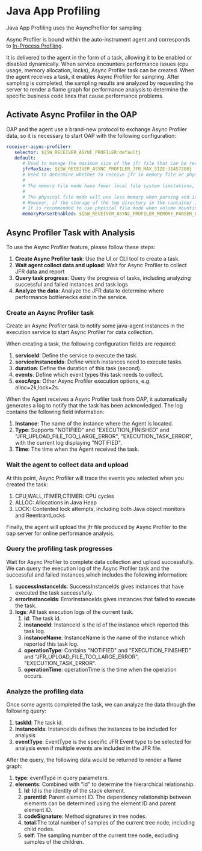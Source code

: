 # Java App Profiling

Java App Profiling uses the AsyncProfiler for sampling

Async Profiler is bound within the auto-instrument agent and corresponds to [In-Process Profiling](../../concepts-and-designs/profiling.md#in-process-profiling).

It is delivered to the agent in the form of a task, allowing it to be enabled or disabled dynamically.
When service encounters performance issues (cpu usage, memory allocation, locks), Async Profiler task can be created.
When the agent receives a task, it enables Async Profiler for sampling.
After sampling is completed, the sampling results are analyzed by requesting the server to render a flame graph for performance 
analysis to determine the specific business code lines that cause performance problems.

## Activate Async Profiler in the OAP
OAP and the agent use a brand-new protocol to exchange Async Profiler data, so it is necessary to start OAP with the following configuration:

```yaml
receiver-async-profiler:
   selector: ${SW_RECEIVER_ASYNC_PROFILER:default}
   default:
      # Used to manage the maximum size of the jfr file that can be received, the unit is Byte, default is 30M
      jfrMaxSize: ${SW_RECEIVER_ASYNC_PROFILER_JFR_MAX_SIZE:31457280}
      # Used to determine whether to receive jfr in memory file or physical file mode
      #
      # The memory file mode have fewer local file system limitations, so they are by default. But it costs more memory.
      #
      # The physical file mode will use less memory when parsing and is more friendly to parsing large files.
      # However, if the storage of the tmp directory in the container is insufficient, the oap server instance may crash.
      # It is recommended to use physical file mode when volume mounting is used or the tmp directory has sufficient storage.
      memoryParserEnabled: ${SW_RECEIVER_ASYNC_PROFILER_MEMORY_PARSER_ENABLED:true}
```

## Async Profiler Task with Analysis

To use the Async Profiler feature, please follow these steps:

1. **Create Async Profiler task**: Use the UI or CLI tool to create a task.
2. **Wait agent collect data and upload**: Wait for Async Profiler to collect JFR data and report
3. **Query task progress**: Query the progress of tasks, including analyzing successful and failed instances and task logs
4. **Analyze the data**: Analyze the JFR data to determine where performance bottlenecks exist in the service.

### Create an Async Profiler task

Create an Async Profiler task to notify some java-agent instances in the execution service to start Async Profiler for data collection.

When creating a task, the following configuration fields are required:

1. **serviceId**: Define the service to execute the task.
2. **serviceInstanceIds**: Define which instances need to execute tasks.
3. **duration**: Define the duration of this task (second).
4. **events**: Define which event types this task needs to collect.
5. **execArgs**: Other Async Profiler execution options, e.g. alloc=2k,lock=2s.

When the Agent receives a Async Profiler task from OAP, it automatically generates a log to notify that the task has been acknowledged. The log contains the following field information:

1. **Instance**: The name of the instance where the Agent is located.
2. **Type**: Supports "NOTIFIED" and "EXECUTION_FINISHED" and "JFR_UPLOAD_FILE_TOO_LARGE_ERROR", "EXECUTION_TASK_ERROR", with the current log displaying "NOTIFIED".
3. **Time**: The time when the Agent received the task.

### Wait the agent to collect data and upload

At this point, Async Profiler will trace the events you selected when you created the task:

1. CPU,WALL,ITIMER,CTIMER: CPU cycles
2. ALLOC: Allocations in Java Heap
3. LOCK: Contented lock attempts, including both Java object monitors and ReentrantLocks

Finally, the agent will upload the jfr file produced by Async Profiler to the oap server for online performance analysis.

### Query the profiling task progresses

Wait for Async Profiler to complete data collection and upload successfully.
We can query the execution log of the Async Profiler task and the successful and failed instances,which includes the following information:

1. **successInstanceIds**: SuccessInstanceIds gives instances that have executed the task successfully.
2. **errorInstanceIds**: ErrorInstanceIds gives instances that failed to execute the task.
3. **logs**: All task execution logs of the current task.
    1. **id**: The task id.
    2. **instanceId**: InstanceId is the id of the instance which reported this task log.
    3. **instanceName**: InstanceName is the name of the instance which reported this task log.
    4. **operationType**: Contains "NOTIFIED" and "EXECUTION_FINISHED" and "JFR_UPLOAD_FILE_TOO_LARGE_ERROR", "EXECUTION_TASK_ERROR".
    5. **operationTime**: operationTime is the time when the operation occurs.

### Analyze the profiling data

Once some agents completed the task, we can analyze the data through the following query:

1. **taskId**: The task id.
2. **instanceIds**: InstanceIds defines the instances to be included for analysis
3. **eventType**: EventType is the specific JFR Event type to be selected for analysis even if multiple events are included in the JFR file.

After the query, the following data would be returned to render a flame graph:
1. **type**: eventType in query parameters.
2. **elements**: Combined with "id" to determine the hierarchical relationship.
   1. **Id**: Id is the identity of the stack element.
   2. **parentId**: Parent element ID. The dependency relationship between elements can be determined using the element ID and parent element ID.
   3. **codeSignature**: Method signatures in tree nodes.
   4. **total**:The total number of samples of the current tree node, including child nodes.
   5. **self**: The sampling number of the current tree node, excluding samples of the children.
